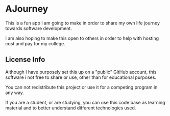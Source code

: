 # AJourney

This is a fun app I am going to make in order to share my own life journey towards software development. 

I am also hoping to make this open to others in order to help with hosting cost and pay for my college.

## License Info

Although I have purposely set this up on a "public" GitHub account,  this software i not free to share or use, other than for educational purposes.

You can not redistribute this project or use it for a competing program in any way. 

If you are a student, or are studying, you can use this code base as learning material and to better understand different technologies used.
